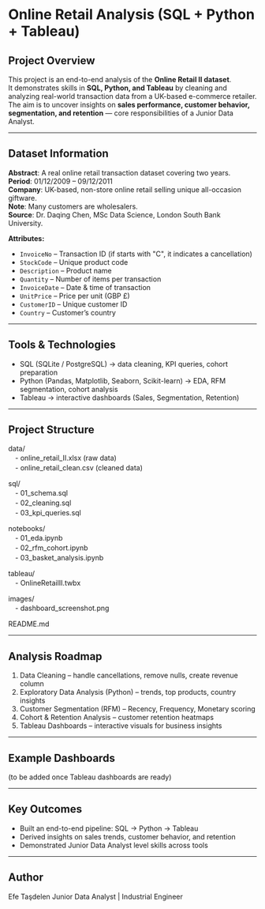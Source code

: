# Online Retail Analysis (SQL + Python + Tableau)

## Project Overview
This project is an end-to-end analysis of the **Online Retail II dataset**.  
It demonstrates skills in **SQL, Python, and Tableau** by cleaning and analyzing real-world transaction data from a UK-based e-commerce retailer.  
The aim is to uncover insights on **sales performance, customer behavior, segmentation, and retention** — core responsibilities of a Junior Data Analyst.

---

## Dataset Information
**Abstract**: A real online retail transaction dataset covering two years.  
**Period**: 01/12/2009 – 09/12/2011  
**Company**: UK-based, non-store online retail selling unique all-occasion giftware.  
**Note**: Many customers are wholesalers.  
**Source**: Dr. Daqing Chen, MSc Data Science, London South Bank University.  

**Attributes:**
- `InvoiceNo` – Transaction ID (if starts with "C", it indicates a cancellation)  
- `StockCode` – Unique product code  
- `Description` – Product name  
- `Quantity` – Number of items per transaction  
- `InvoiceDate` – Date & time of transaction  
- `UnitPrice` – Price per unit (GBP £)  
- `CustomerID` – Unique customer ID  
- `Country` – Customer’s country  

---

## Tools & Technologies
- SQL (SQLite / PostgreSQL) → data cleaning, KPI queries, cohort preparation  
- Python (Pandas, Matplotlib, Seaborn, Scikit-learn) → EDA, RFM segmentation, cohort analysis  
- Tableau → interactive dashboards (Sales, Segmentation, Retention)  

---

## Project Structure
data/  
　- online_retail_II.xlsx (raw data)  
　- online_retail_clean.csv (cleaned data)  

sql/  
　- 01_schema.sql  
　- 02_cleaning.sql  
　- 03_kpi_queries.sql  

notebooks/  
　- 01_eda.ipynb  
　- 02_rfm_cohort.ipynb  
　- 03_basket_analysis.ipynb  

tableau/  
　- OnlineRetailII.twbx  

images/  
　- dashboard_screenshot.png  

README.md  

---

## Analysis Roadmap
1. Data Cleaning – handle cancellations, remove nulls, create revenue column  
2. Exploratory Data Analysis (Python) – trends, top products, country insights  
3. Customer Segmentation (RFM) – Recency, Frequency, Monetary scoring  
4. Cohort & Retention Analysis – customer retention heatmaps  
5. Tableau Dashboards – interactive visuals for business insights  

---

## Example Dashboards
(to be added once Tableau dashboards are ready)  

---

## Key Outcomes
- Built an end-to-end pipeline: SQL → Python → Tableau  
- Derived insights on sales trends, customer behavior, and retention  
- Demonstrated Junior Data Analyst level skills across tools  

---

## Author
Efe Taşdelen
Junior Data Analyst | Industrial Engineer 
